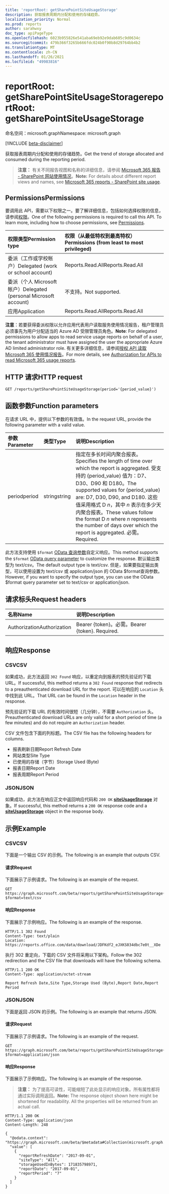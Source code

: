```yaml
---
title: 'reportRoot: getSharePointSiteUsageStorage'
description: 获取报表周期内分配和使用的存储趋势。
localization_priority: Normal
ms.prod: reports
author: sarahwxy
doc_type: apiPageType
ms.openlocfilehash: 6023b955826e541aba69eb92e9dab605c9d0634c
ms.sourcegitcommit: 479b366f3265b666fdc024b0f90b8d29764bb4b2
ms.translationtype: MT
ms.contentlocale: zh-CN
ms.lasthandoff: 01/26/2021
ms.locfileid: "49983816"
---
```

# <a name="reportroot-getsharepointsiteusagestorage"></a><span data-ttu-id="789da-103">reportRoot: getSharePointSiteUsageStorage</span><span class="sxs-lookup"><span data-stu-id="789da-103">reportRoot: getSharePointSiteUsageStorage</span></span>

<span data-ttu-id="789da-104">命名空间：microsoft.graph</span><span class="sxs-lookup"><span data-stu-id="789da-104">Namespace: microsoft.graph</span></span>

[!INCLUDE [beta-disclaimer](../../includes/beta-disclaimer.md)]

<span data-ttu-id="789da-105">获取报表周期内分配和使用的存储趋势。</span><span class="sxs-lookup"><span data-stu-id="789da-105">Get the trend of storage allocated and consumed during the reporting period.</span></span>

> <span data-ttu-id="789da-106">**注意：** 有关不同报告视图和名称的详细信息，请参阅 [Microsoft 365 报告 - SharePoint 网站使用情况](https://support.office.com/client/SharePoint-site-usage-4ecfb843-e5d5-464d-8bf6-7ed512a9b213)。</span><span class="sxs-lookup"><span data-stu-id="789da-106">**Note:** For details about different report views and names, see [Microsoft 365 reports - SharePoint site usage](https://support.office.com/client/SharePoint-site-usage-4ecfb843-e5d5-464d-8bf6-7ed512a9b213).</span></span>

## <a name="permissions"></a><span data-ttu-id="789da-107">Permissions</span><span class="sxs-lookup"><span data-stu-id="789da-107">Permissions</span></span>

<span data-ttu-id="789da-p101">要调用此 API，需要以下权限之一。要了解详细信息，包括如何选择权限的信息，请参阅[权限](/graph/permissions-reference)。</span><span class="sxs-lookup"><span data-stu-id="789da-p101">One of the following permissions is required to call this API. To learn more, including how to choose permissions, see [Permissions](/graph/permissions-reference).</span></span>

| <span data-ttu-id="789da-110">权限类型</span><span class="sxs-lookup"><span data-stu-id="789da-110">Permission type</span></span>                        | <span data-ttu-id="789da-111">权限（从最低特权到最高特权）</span><span class="sxs-lookup"><span data-stu-id="789da-111">Permissions (from least to most privileged)</span></span> |
| :------------------------------------- | :--------------------------------------- |
| <span data-ttu-id="789da-112">委派（工作或学校帐户）</span><span class="sxs-lookup"><span data-stu-id="789da-112">Delegated (work or school account)</span></span>     | <span data-ttu-id="789da-113">Reports.Read.All</span><span class="sxs-lookup"><span data-stu-id="789da-113">Reports.Read.All</span></span>                         |
| <span data-ttu-id="789da-114">委派（个人 Microsoft 帐户）</span><span class="sxs-lookup"><span data-stu-id="789da-114">Delegated (personal Microsoft account)</span></span> | <span data-ttu-id="789da-115">不支持。</span><span class="sxs-lookup"><span data-stu-id="789da-115">Not supported.</span></span>                           |
| <span data-ttu-id="789da-116">应用</span><span class="sxs-lookup"><span data-stu-id="789da-116">Application</span></span>                            | <span data-ttu-id="789da-117">Reports.Read.All</span><span class="sxs-lookup"><span data-stu-id="789da-117">Reports.Read.All</span></span>                         |

<span data-ttu-id="789da-118">**注意**：若要获得委派权限以允许应用代表用户读取服务使用情况报告，租户管理员必须事先为用户分配适当的 Azure AD 受限管理员角色。</span><span class="sxs-lookup"><span data-stu-id="789da-118">**Note**: For delegated permissions to allow apps to read service usage reports on behalf of a user, the tenant administrator must have assigned the user the appropriate Azure AD limited administrator role.</span></span> <span data-ttu-id="789da-119">有关更多详细信息，请参阅[授权 API 读取 Microsoft 365 使用情况报告](/graph/reportroot-authorization)。</span><span class="sxs-lookup"><span data-stu-id="789da-119">For more details, see [Authorization for APIs to read Microsoft 365 usage reports](/graph/reportroot-authorization).</span></span>

## <a name="http-request"></a><span data-ttu-id="789da-120">HTTP 请求</span><span class="sxs-lookup"><span data-stu-id="789da-120">HTTP request</span></span>

<!-- { "blockType": "ignored" } --> 

```http
GET /reports/getSharePointSiteUsageStorage(period='{period_value}')
```

## <a name="function-parameters"></a><span data-ttu-id="789da-121">函数参数</span><span class="sxs-lookup"><span data-stu-id="789da-121">Function parameters</span></span>

<span data-ttu-id="789da-122">在请求 URL 中，提供以下参数的有效值。</span><span class="sxs-lookup"><span data-stu-id="789da-122">In the request URL, provide the following parameter with a valid value.</span></span>

| <span data-ttu-id="789da-123">参数</span><span class="sxs-lookup"><span data-stu-id="789da-123">Parameter</span></span> | <span data-ttu-id="789da-124">类型</span><span class="sxs-lookup"><span data-stu-id="789da-124">Type</span></span>   | <span data-ttu-id="789da-125">说明</span><span class="sxs-lookup"><span data-stu-id="789da-125">Description</span></span>                              |
| :-------- | :----- | :--------------------------------------- |
| <span data-ttu-id="789da-126">period</span><span class="sxs-lookup"><span data-stu-id="789da-126">period</span></span>    | <span data-ttu-id="789da-127">string</span><span class="sxs-lookup"><span data-stu-id="789da-127">string</span></span> | <span data-ttu-id="789da-128">指定在多长时间内聚合报表。</span><span class="sxs-lookup"><span data-stu-id="789da-128">Specifies the length of time over which the report is aggregated.</span></span> <span data-ttu-id="789da-129">受支持的 {period_value} 值为：D7、D30、D90 和 D180。</span><span class="sxs-lookup"><span data-stu-id="789da-129">The supported values for {period_value} are: D7, D30, D90, and D180.</span></span> <span data-ttu-id="789da-130">这些值采用格式 D *n*，其中 *n* 表示在多少天内聚合报表。</span><span class="sxs-lookup"><span data-stu-id="789da-130">These values follow the format D *n* where *n* represents the number of days over which the report is aggregated.</span></span> <span data-ttu-id="789da-131">必需。</span><span class="sxs-lookup"><span data-stu-id="789da-131">Required.</span></span> |

<span data-ttu-id="789da-132">此方法支持使用 `$format` [OData 查询参数](/graph/query-parameters)自定义响应。</span><span class="sxs-lookup"><span data-stu-id="789da-132">This method supports the `$format` [OData query parameter](/graph/query-parameters) to customize the response.</span></span> <span data-ttu-id="789da-133">默认输出类型为 text/csv。</span><span class="sxs-lookup"><span data-stu-id="789da-133">The default output type is text/csv.</span></span> <span data-ttu-id="789da-134">但是，如果要指定输出类型，可以使用设置为 text/csv 或 application/json 的 OData $format查询参数。</span><span class="sxs-lookup"><span data-stu-id="789da-134">However, if you want to specify the output type, you can use the OData $format query parameter set to text/csv or application/json.</span></span>

## <a name="request-headers"></a><span data-ttu-id="789da-135">请求标头</span><span class="sxs-lookup"><span data-stu-id="789da-135">Request headers</span></span>

| <span data-ttu-id="789da-136">名称</span><span class="sxs-lookup"><span data-stu-id="789da-136">Name</span></span>          | <span data-ttu-id="789da-137">说明</span><span class="sxs-lookup"><span data-stu-id="789da-137">Description</span></span>               |
| :------------ | :------------------------ |
| <span data-ttu-id="789da-138">Authorization</span><span class="sxs-lookup"><span data-stu-id="789da-138">Authorization</span></span> | <span data-ttu-id="789da-p105">Bearer {token}。必需。</span><span class="sxs-lookup"><span data-stu-id="789da-p105">Bearer {token}. Required.</span></span> |

## <a name="response"></a><span data-ttu-id="789da-141">响应</span><span class="sxs-lookup"><span data-stu-id="789da-141">Response</span></span>

### <a name="csv"></a><span data-ttu-id="789da-142">CSV</span><span class="sxs-lookup"><span data-stu-id="789da-142">CSV</span></span>

<span data-ttu-id="789da-143">如果成功，此方法返回 `302 Found` 响应，以重定向到报表的预先验证的下载 URL。</span><span class="sxs-lookup"><span data-stu-id="789da-143">If successful, this method returns a `302 Found` response that redirects to a preauthenticated download URL for the report.</span></span> <span data-ttu-id="789da-144">可以在响应的 `Location` 头中找到此 URL。</span><span class="sxs-lookup"><span data-stu-id="789da-144">That URL can be found in the `Location` header in the response.</span></span>

<span data-ttu-id="789da-145">预先验证的下载 URL 的有效时间很短（几分钟），不需要 `Authorization` 头。</span><span class="sxs-lookup"><span data-stu-id="789da-145">Preauthenticated download URLs are only valid for a short period of time (a few minutes) and do not require an `Authorization` header.</span></span>

<span data-ttu-id="789da-146">CSV 文件包含下面的列标题。</span><span class="sxs-lookup"><span data-stu-id="789da-146">The CSV file has the following headers for columns.</span></span>

- <span data-ttu-id="789da-147">报表刷新日期</span><span class="sxs-lookup"><span data-stu-id="789da-147">Report Refresh Date</span></span>
- <span data-ttu-id="789da-148">网站类型</span><span class="sxs-lookup"><span data-stu-id="789da-148">Site Type</span></span>
- <span data-ttu-id="789da-149">已使用的存储（字节）</span><span class="sxs-lookup"><span data-stu-id="789da-149">Storage Used (Byte)</span></span>
- <span data-ttu-id="789da-150">报表日期</span><span class="sxs-lookup"><span data-stu-id="789da-150">Report Date</span></span>
- <span data-ttu-id="789da-151">报表周期</span><span class="sxs-lookup"><span data-stu-id="789da-151">Report Period</span></span>

### <a name="json"></a><span data-ttu-id="789da-152">JSON</span><span class="sxs-lookup"><span data-stu-id="789da-152">JSON</span></span>

<span data-ttu-id="789da-153">如果成功，此方法在响应正文中返回响应代码和 `200 OK` **[siteUsageStorage](../resources/siteusagestorage.md)** 对象。</span><span class="sxs-lookup"><span data-stu-id="789da-153">If successful, this method returns a `200 OK` response code and a **[siteUsageStorage](../resources/siteusagestorage.md)** object in the response body.</span></span>

## <a name="example"></a><span data-ttu-id="789da-154">示例</span><span class="sxs-lookup"><span data-stu-id="789da-154">Example</span></span>

### <a name="csv"></a><span data-ttu-id="789da-155">CSV</span><span class="sxs-lookup"><span data-stu-id="789da-155">CSV</span></span>

<span data-ttu-id="789da-156">下面是一个输出 CSV 的示例。</span><span class="sxs-lookup"><span data-stu-id="789da-156">The following is an example that outputs CSV.</span></span>

#### <a name="request"></a><span data-ttu-id="789da-157">请求</span><span class="sxs-lookup"><span data-stu-id="789da-157">Request</span></span>

<span data-ttu-id="789da-158">下面展示了示例请求。</span><span class="sxs-lookup"><span data-stu-id="789da-158">The following is an example of the request.</span></span>


<!-- {
  "blockType": "ignored",
  "name": "reportroot_getsharepointsiteusagestorage_csv"
}-->

```msgraph-interactive
GET https://graph.microsoft.com/beta/reports/getSharePointSiteUsageStorage(period='D7')?$format=text/csv
```


#### <a name="response"></a><span data-ttu-id="789da-159">响应</span><span class="sxs-lookup"><span data-stu-id="789da-159">Response</span></span>

<span data-ttu-id="789da-160">下面展示了示例响应。</span><span class="sxs-lookup"><span data-stu-id="789da-160">The following is an example of the response.</span></span>

<!-- { "blockType": "ignored" } --> 

```http
HTTP/1.1 302 Found
Content-Type: text/plain
Location: https://reports.office.com/data/download/JDFKdf2_eJXKS034dbc7e0t__XDe
```

<span data-ttu-id="789da-161">执行 302 重定向，下载的 CSV 文件将采用以下架构。</span><span class="sxs-lookup"><span data-stu-id="789da-161">Follow the 302 redirection and the CSV file that downloads will have the following schema.</span></span>

<!-- {
  "blockType": "response",
  "truncated": true,
  "@odata.type": "stream"
} -->

```http
HTTP/1.1 200 OK
Content-Type: application/octet-stream

Report Refresh Date,Site Type,Storage Used (Byte),Report Date,Report Period
```

### <a name="json"></a><span data-ttu-id="789da-162">JSON</span><span class="sxs-lookup"><span data-stu-id="789da-162">JSON</span></span>

<span data-ttu-id="789da-163">下面是返回 JSON 的示例。</span><span class="sxs-lookup"><span data-stu-id="789da-163">The following is an example that returns JSON.</span></span>

#### <a name="request"></a><span data-ttu-id="789da-164">请求</span><span class="sxs-lookup"><span data-stu-id="789da-164">Request</span></span>

<span data-ttu-id="789da-165">下面展示了示例请求。</span><span class="sxs-lookup"><span data-stu-id="789da-165">The following is an example of the request.</span></span>


<!-- {
  "blockType": "ignored",
  "name": "reportroot_getsharepointsiteusagestorage_json"
}-->

```msgraph-interactive
GET https://graph.microsoft.com/beta/reports/getSharePointSiteUsageStorage(period='D7')?$format=application/json
```


#### <a name="response"></a><span data-ttu-id="789da-166">响应</span><span class="sxs-lookup"><span data-stu-id="789da-166">Response</span></span>

<span data-ttu-id="789da-167">下面展示了示例响应。</span><span class="sxs-lookup"><span data-stu-id="789da-167">The following is an example of the response.</span></span>

> <span data-ttu-id="789da-p107">**注意：** 为了提高可读性，可能缩短了此处显示的响应对象。所有属性都将通过实际调用返回。</span><span class="sxs-lookup"><span data-stu-id="789da-p107">**Note:** The response object shown here might be shortened for readability. All the properties will be returned from an actual call.</span></span>

<!-- {
  "blockType": "response",
  "truncated": true,
  "@odata.type": "microsoft.graph.siteUsageStorage"
} -->

```http
HTTP/1.1 200 OK
Content-Type: application/json
Content-Length: 248

{
  "@odata.context": "https://graph.microsoft.com/beta/$metadata#Collection(microsoft.graph.siteUsageStorage)", 
  "value": [
    {
      "reportRefreshDate": "2017-09-01", 
      "siteType": "All", 
      "storageUsedInBytes": 171835798971, 
      "reportDate": "2017-09-01", 
      "reportPeriod": "7"
    }
  ]
}
```
<!-- uuid: 8fcb5dbc-d5aa-4681-8e31-b001d5168d79 
2015-10-25 14:57:30 UTC -->
<!-- {
  "type": "#page.annotation",
  "description": "Example",
  "keywords": "",
  "section": "documentation",
  "tocPath": "",
  "suppressions": [
  ]
}-->


